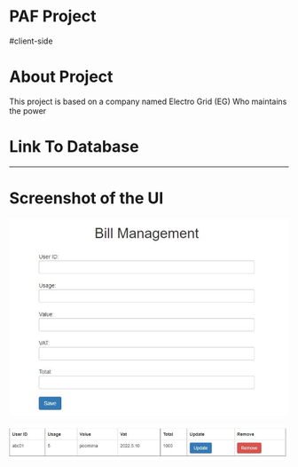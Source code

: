 # PAF Project
#client-side

# About Project
This project is based on a company named Electro Grid (EG) Who maintains the power

#  Link  To Database
*****

# Screenshot of the UI

![](UI/form.JPG)

![](UI/table.JPG)

